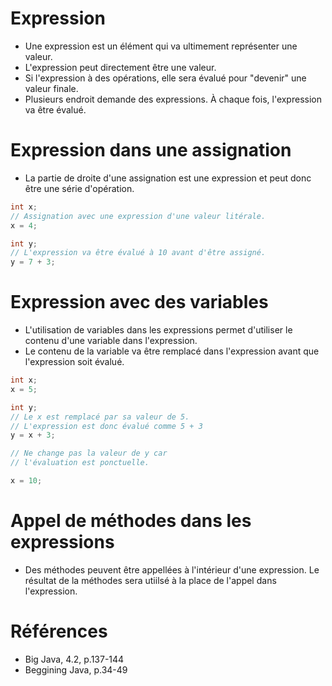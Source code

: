 # Expression

* Une expression est un élément qui va ultimement représenter une valeur.
* L'expression peut directement être une valeur.
* Si l'expression à des opérations, elle sera évalué pour "devenir" une valeur finale.
* Plusieurs endroit demande des expressions. À chaque fois, l'expression va être évalué.

# Expression dans une assignation
* La partie de droite d'une assignation est une expression et peut donc être une série d'opération.

```java
int x;
// Assignation avec une expression d'une valeur litérale.
x = 4;

int y;
// L'expression va être évalué à 10 avant d'être assigné.
y = 7 + 3;
```

# Expression avec des variables
* L'utilisation de variables dans les expressions permet d'utiliser le contenu d'une variable dans l'expression.
* Le contenu de la variable va être remplacé dans l'expression avant que l'expression soit évalué.

```java
int x;
x = 5;

int y;
// Le x est remplacé par sa valeur de 5.
// L'expression est donc évalué comme 5 + 3
y = x + 3;

// Ne change pas la valeur de y car
// l'évaluation est ponctuelle.

x = 10;
```

# Appel de méthodes dans les expressions
* Des méthodes peuvent être appellées à l'intérieur d'une expression. Le résultat de la méthodes sera utiilsé à la place de l'appel dans l'expression.

# Références

* Big Java, 4.2, p.137-144
* Beggining Java, p.34-49
